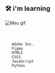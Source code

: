 ## 🛠️ i'm learning
![Meu gif](https://i.pinimg.com/originals/55/d4/6d/55d46d341ad2ca80e5d36528df9f8f1d.gif)

</br>

###
       Adobe Inc.
       Figma
       HTML5
       CSS3
       JavaScript
       Python
       
       
 
